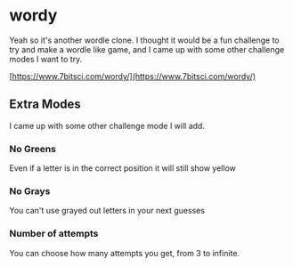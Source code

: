 # wordy
Yeah so it's another wordle clone. I thought it would be a fun challenge to try and make a wordle like game, and I came up with some other challenge modes I want to try.

[https://www.7bitsci.com/wordy/](https://www.7bitsci.com/wordy/)

## Extra Modes
I came up with some other challenge mode I will add.

### No Greens
Even if a letter is in the correct position it will still show yellow

### No Grays
You can't use grayed out letters in your next guesses

### Number of attempts
You can choose how many attempts you get, from 3 to infinite.
